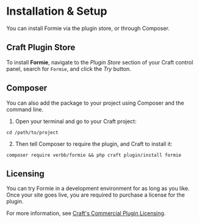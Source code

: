 # Installation & Setup
You can install Formie via the plugin store, or through Composer.

## Craft Plugin Store
To install **Formie**, navigate to the _Plugin Store_ section of your Craft control panel, search for `Formie`, and click the _Try_ button.

## Composer
You can also add the package to your project using Composer and the command line.

1. Open your terminal and go to your Craft project:
```shell
cd /path/to/project
```

2. Then tell Composer to require the plugin, and Craft to install it:
```shell
composer require verbb/formie && php craft plugin/install formie
```

## Licensing
You can try Formie in a development environment for as long as you like. Once your site goes live, you are required to purchase a license for the plugin.

For more information, see [Craft's Commercial Plugin Licensing](https://docs.craftcms.com/v3/plugins.html#commercial-plugin-licensing).
